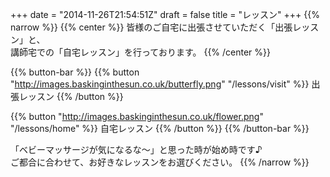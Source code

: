 +++
date = "2014-11-26T21:54:51Z"
draft = false
title = "レッスン"
+++
{{% narrow %}}
{{% center %}}
皆様のご自宅に出張させていただく「出張レッスン」と、<br>
講師宅での「自宅レッスン」を行っております。
{{% /center %}}

{{% button-bar %}}
{{% button "http://images.baskinginthesun.co.uk/butterfly.png" "/lessons/visit" %}}
出張レッスン
{{% /button %}}

{{% button "http://images.baskinginthesun.co.uk/flower.png" "/lessons/home" %}}
自宅レッスン
{{% /button %}}
{{% /button-bar %}}

「ベビーマッサージが気になるな〜」と思った時が始め時です♪<br>
ご都合に合わせて、お好きなレッスンをお選びください。
{{% /narrow %}}